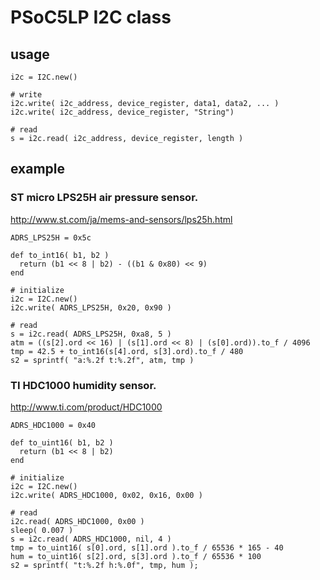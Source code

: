 # PSoC5LP I2C class

## usage

```
i2c = I2C.new()

# write
i2c.write( i2c_address, device_register, data1, data2, ... )
i2c.write( i2c_address, device_register, "String")

# read
s = i2c.read( i2c_address, device_register, length )
```

## example

### ST micro LPS25H air pressure sensor.

http://www.st.com/ja/mems-and-sensors/lps25h.html

```
ADRS_LPS25H = 0x5c

def to_int16( b1, b2 )
  return (b1 << 8 | b2) - ((b1 & 0x80) << 9)
end

# initialize
i2c = I2C.new()
i2c.write( ADRS_LPS25H, 0x20, 0x90 )

# read
s = i2c.read( ADRS_LPS25H, 0xa8, 5 )
atm = ((s[2].ord << 16) | (s[1].ord << 8) | (s[0].ord)).to_f / 4096
tmp = 42.5 + to_int16(s[4].ord, s[3].ord).to_f / 480
s2 = sprintf( "a:%.2f t:%.2f", atm, tmp )
```

### TI HDC1000 humidity sensor.

http://www.ti.com/product/HDC1000

```
ADRS_HDC1000 = 0x40

def to_uint16( b1, b2 )
  return (b1 << 8 | b2)
end

# initialize
i2c = I2C.new()
i2c.write( ADRS_HDC1000, 0x02, 0x16, 0x00 )

# read
i2c.read( ADRS_HDC1000, 0x00 )
sleep( 0.007 )
s = i2c.read( ADRS_HDC1000, nil, 4 )
tmp = to_uint16( s[0].ord, s[1].ord ).to_f / 65536 * 165 - 40
hum = to_uint16( s[2].ord, s[3].ord ).to_f / 65536 * 100
s2 = sprintf( "t:%.2f h:%.0f", tmp, hum );
```
